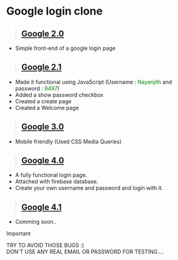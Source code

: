 # Google login clone
> ## [Google 2.0](https://nayanjithh.github.io/Google/Google%202.0/Google.html)
 * Simple front-end of a google login page

> ## [Google 2.1](https://nayanjithh.github.io/Google/Google%202.1/Login/Google.html)
 * Made it functional using JavaScript (Username : <font color="green">Nayanjith</font> and password : <font color="green">9497</font>)
 * Added a show password checkbox
 * Created a create page
 * Created a Welcome page

> ## [Google 3.0](https://nayanjithh.github.io/Google/Google%203.0/Login/login.html)
 * Mobile friendly (Used CSS Media Queries)

> ## [Google 4.0](https://nayanjithh.github.io/Google/Google%204.0/Login/login.html)
  * A fully functional login page.
  * Attached with firebase database.
  * Create your own username and password and login with it.

> ## [Google 4.1]()
  * Comming soon..

>[!IMPORTANT]
>TRY TO AVOID THOSE BUGS :)<br>
>DON'T USE ANY REAL EMAIL OR PASSWORD FOR TESTING....
